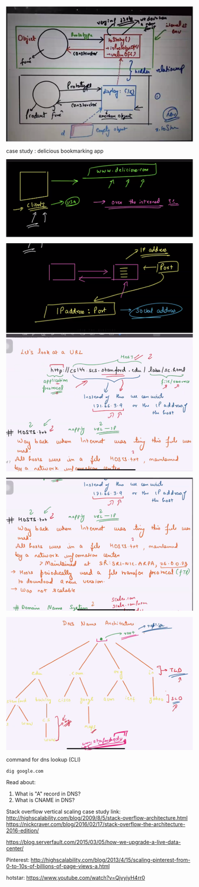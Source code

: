 ![1705590768356](image/01-working-of-internet/1705590768356.png)

case study : delicious bookmarking app

![1705592136075](image/01-working-of-internet/1705592136075.png)

![1705592388454](image/01-working-of-internet/1705592388454.png)![1705592857511](image/01-working-of-internet/1705592857511.png)

![1705593137008](image/01-working-of-internet/1705593137008.png)

![1705593322915](image/01-working-of-internet/1705593322915.png)

command for dns lookup (CLI)

```
dig google.com
```

Read about:

1. What is "A" record in DNS?
2. What is CNAME in DNS?

Stack overflow vertical scaling case study
link: http://highscalability.com/blog/2009/8/5/stack-overflow-architecture.html
https://nickcraver.com/blog/2016/02/17/stack-overflow-the-architecture-2016-edition/

https://blog.serverfault.com/2015/03/05/how-we-upgrade-a-live-data-center/

Pinterest: http://highscalability.com/blog/2013/4/15/scaling-pinterest-from-0-to-10s-of-billions-of-page-views-a.html

hotstar: https://www.youtube.com/watch?v=QjvyiyH4rr0
